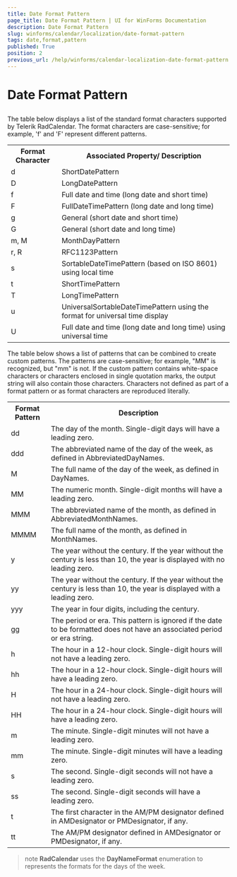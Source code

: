 ```yaml
---
title: Date Format Pattern
page_title: Date Format Pattern | UI for WinForms Documentation
description: Date Format Pattern
slug: winforms/calendar/localization/date-format-pattern
tags: date,format,pattern
published: True
position: 2
previous_url: /help/winforms/calendar-localization-date-format-pattern.html
---
```


# Date Format Pattern



## 

The table below displays a list of the standard format characters supported by Telerik RadCalendar. The format characters are case-sensitive; for example, 'f' and 'F' represent different patterns.

<table>
<th>Format Character</th><th>Associated Property/ Description</th>
<tr><td>d</td><td>ShortDatePattern</td></tr>
<tr><td>D</td><td>LongDatePattern</td></tr>
<tr><td>f</td><td>Full date and time (long date and short time)</td></tr>
<tr><td>F</td><td>FullDateTimePattern (long date and long time)</td></tr>
<tr><td>g</td><td>General (short date and short time)</td></tr>
<tr><td>G</td><td>General (short date and long time)</td></tr>
<tr><td>m, M</td><td>MonthDayPattern</td></tr>
<tr><td>r, R</td><td>RFC1123Pattern</td></tr>
<tr><td>s</td><td>SortableDateTimePattern (based on ISO 8601) using local time</td></tr>
<tr><td>t</td><td>ShortTimePattern</td></tr>
<tr><td>T</td><td>LongTimePattern</td></tr>
<tr><td>u</td><td>UniversalSortableDateTimePattern using the format for universal time display</td></tr>
<tr><td>U</td><td>Full date and time (long date and long time) using universal time</td></tr>
</table>

The table below shows a list of patterns that can be combined to create custom patterns. The patterns are case-sensitive; for example, "MM" is recognized, but "mm" is not. If the custom pattern contains white-space characters or characters enclosed in single quotation marks, the output string will also contain those characters. Characters not defined as part of a format pattern or as format characters are reproduced literally.

<table>
<th>Format Pattern</th><th>Description</th>
<tr><td>dd</td><td>The day of the month. Single-digit days will have a leading zero.</td></tr>
<tr><td>ddd</td><td>The abbreviated name of the day of the week, as defined in AbbreviatedDayNames.</td></tr>
<tr><td>M</td><td>The full name of the day of the week, as defined in DayNames.</td></tr>
<tr><td>MM</td><td>The numeric month. Single-digit months will have a leading zero.</td></tr>
<tr><td>MMM</td><td>The abbreviated name of the month, as defined in AbbreviatedMonthNames.</td></tr>
<tr><td>MMMM</td><td>The full name of the month, as defined in MonthNames.</td></tr>
<tr><td>y</td><td>The year without the century. If the year without the century is less than 10, the year is displayed with no leading zero.</td></tr>
<tr><td>yy</td><td>The year without the century. If the year without the century is less than 10, the year is displayed with a leading zero.</td></tr>
<tr><td>yyy</td><td>The year in four digits, including the century.</td></tr>
<tr><td>gg</td><td>The period or era. This pattern is ignored if the date to be formatted does not have an associated period or era string.</td></tr>
<tr><td>h</td><td>The hour in a 12-hour clock. Single-digit hours will not have a leading zero.</td></tr>
<tr><td>hh</td><td>The hour in a 12-hour clock. Single-digit hours will have a leading zero.</td></tr>
<tr><td>H</td><td>The hour in a 24-hour clock. Single-digit hours will not have a leading zero.</td></tr>
<tr><td>HH</td><td>The hour in a 24-hour clock. Single-digit hours will have a leading zero.</td></tr>
<tr><td>m</td><td>The minute. Single-digit minutes will not have a leading zero.</td></tr>
<tr><td>mm</td><td>The minute. Single-digit minutes will have a leading zero.</td></tr>
<tr><td>s</td><td>The second. Single-digit seconds will not have a leading zero.</td></tr>
<tr><td>ss</td><td>The second. Single-digit seconds will have a leading zero.</td></tr>
<tr><td>t</td><td>The first character in the AM/PM designator defined in AMDesignator or PMDesignator, if any.</td></tr>
<tr><td>tt</td><td>The AM/PM designator defined in AMDesignator or PMDesignator, if any.</td></tr>
</table>

>note  __RadCalendar__ uses the __DayNameFormat__ enumeration to represents the formats for the days of the week.
>

